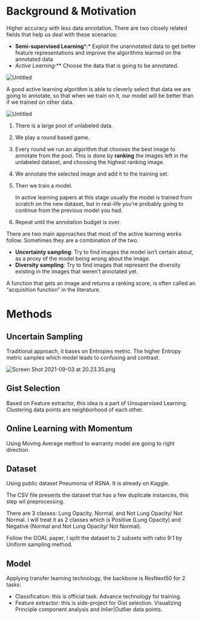# Background & Motivation

Higher accuracy with less data annotation. There are two closely related fields that help us deal with these scenarios:

- **Semi-supervised Learning***:*  Exploit the unannotated data to get better feature representations and improve the algorithms learned on the annotated data
- **Active Learning*:*** Choose the data that is going to be annotated.

![Untitled](https://s3.us-west-2.amazonaws.com/secure.notion-static.com/2868e33f-41ba-4268-bf2e-98421bfe4238/Untitled.png?X-Amz-Algorithm=AWS4-HMAC-SHA256&X-Amz-Credential=AKIAT73L2G45O3KS52Y5%2F20210905%2Fus-west-2%2Fs3%2Faws4_request&X-Amz-Date=20210905T163243Z&X-Amz-Expires=86400&X-Amz-Signature=c25acad26348f0456f268b4ae423c5193cb433518155addc4b136499eaab6d0a&X-Amz-SignedHeaders=host&response-content-disposition=filename%20%3D%22Untitled.png%22)

A good active learning algorithm is able to cleverly select that data we are going to annotate, so that when we train on it, our model will be better than if we trained on other data.

![Untitled](https://s3.us-west-2.amazonaws.com/secure.notion-static.com/585acda3-0577-4ca9-9c57-b937c36cffe9/Untitled.png?X-Amz-Algorithm=AWS4-HMAC-SHA256&X-Amz-Credential=AKIAT73L2G45O3KS52Y5%2F20210905%2Fus-west-2%2Fs3%2Faws4_request&X-Amz-Date=20210905T163302Z&X-Amz-Expires=86400&X-Amz-Signature=3e88195ee3786eb887220a765795bba935d2917b3b73d38c89478425a303e97c&X-Amz-SignedHeaders=host&response-content-disposition=filename%20%3D%22Untitled.png%22)

1. There is a large pool of unlabeled data.
2. We play a round based game.
3. Every round we run an algorithm that chooses the best image to annotate from the pool. This is done by **ranking** the images left in the unlabeled dataset, and choosing the highest ranking image.
4. We annotate the selected image and add it to the training set.
5. Then we train a model.

    In active learning papers at this stage usually the model is trained from scratch on the new dataset, but in real-life you’re probably going to continue from the previous model you had.

6. Repeat until the annotation budget is over.

There are two main approaches that most of the active learning works follow. Sometimes they are a combination of the two.

- **Uncertainty sampling**: Try to find images the model isn’t certain about, as a proxy of the model being wrong about the image.
- **Diversity sampling**: Try to find images that represent the diversity existing in the images that weren’t annotated yet.

A function that gets an image and returns a ranking score, is often called an “acquisition function” in the literature.

# Methods

## Uncertain Sampling

Traditional approach, it bases on Entropies metric. The higher Entropy metric samples which model leads to confusing and contrast.

![Screen Shot 2021-09-03 at 20.23.35.png](https://s3.us-west-2.amazonaws.com/secure.notion-static.com/cd5ad379-0add-4f4e-a59a-ed04a2ee6936/Screen_Shot_2021-09-03_at_20.23.35.png?X-Amz-Algorithm=AWS4-HMAC-SHA256&X-Amz-Credential=AKIAT73L2G45O3KS52Y5%2F20210905%2Fus-west-2%2Fs3%2Faws4_request&X-Amz-Date=20210905T163350Z&X-Amz-Expires=86400&X-Amz-Signature=5e96d78d83499f9287476c98ba041a46096f40bdaa820fefaf567de9f60b3856&X-Amz-SignedHeaders=host&response-content-disposition=filename%20%3D%22Screen%2520Shot%25202021-09-03%2520at%252020.23.35.png%22)

## Gist Selection

Based on Feature extractor, this idea is a part of Unsupervised Learning. Clustering data points are neighborhood of each other.

## Online Learning with Momentum

Using Moving Average method to warranty model are going to right direction.

## Dataset

Using public dataset Pneumonia of RSNA. It is already on Kaggle.

The CSV file presents the dataset that has a few duplicate instances, this step wil preprocessing.

There are 3 classes: Lung Opacity, Normal, and Not Lung Opacity/ Not Normal. I will treat it as 2 classes which is Positive (Lung Opacity) and Negative (Normal and Not Lung Opacity/ Not Normal).

Follow the GOAL paper, I split the dataset to 2 subsets with ratio 9:1 by Uniform sampling method.

## Model

Applying transfer learning technology, the backbone is ResNext50 for 2 tasks:

- Classification: this is official task. Advance technology for training.
- Feature extractor: this is side-project for Gist selection. Visualizing Principle component analysis and Inlier|Outlier data points.
